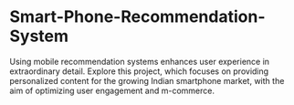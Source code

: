 # Smart-Phone-Recommendation-System
Using mobile recommendation systems enhances user experience in extraordinary detail. Explore this project, which focuses on providing personalized content for the growing Indian smartphone market, with the aim of optimizing user engagement and m-commerce.
